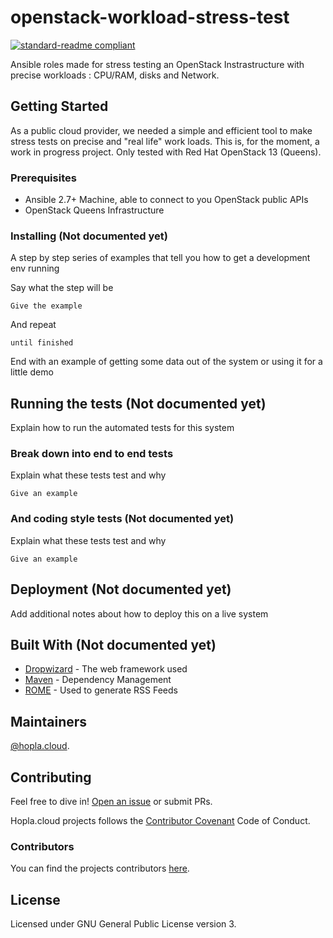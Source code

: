 # openstack-workload-stress-test

[![standard-readme compliant](https://img.shields.io/badge/readme%20style-standard-brightgreen.svg?style=flat-square)](https://github.com/RichardLitt/standard-readme)

Ansible roles made for stress testing an OpenStack Instrastructure with precise workloads : CPU/RAM, disks and Network.

## Getting Started

As a public cloud provider, we needed a simple and efficient tool to make stress tests on precise and "real life" work loads.
This is, for the moment, a work in progress project. Only tested with Red Hat OpenStack 13 (Queens).

### Prerequisites

- Ansible 2.7+ Machine, able to connect to you OpenStack public APIs
- OpenStack Queens Infrastructure

### Installing (Not documented yet)

A step by step series of examples that tell you how to get a development env running

Say what the step will be

```
Give the example
```

And repeat

```
until finished
```

End with an example of getting some data out of the system or using it for a little demo

## Running the tests (Not documented yet)

Explain how to run the automated tests for this system

### Break down into end to end tests

Explain what these tests test and why

```
Give an example
```

### And coding style tests (Not documented yet)

Explain what these tests test and why

```
Give an example
```

## Deployment (Not documented yet)

Add additional notes about how to deploy this on a live system

## Built With (Not documented yet)

* [Dropwizard](http://www.dropwizard.io/1.0.2/docs/) - The web framework used
* [Maven](https://maven.apache.org/) - Dependency Management
* [ROME](https://rometools.github.io/rome/) - Used to generate RSS Feeds

## Maintainers

[@hopla.cloud](https://github.com/hopla-cloud).

## Contributing

Feel free to dive in! [Open an issue](https://github.com/hopla-cloud/mariadb-dump-backup/issues/new) or submit PRs.

Hopla.cloud projects follows the [Contributor Covenant](http://contributor-covenant.org/version/1/3/0/) Code of Conduct.

### Contributors

You can find the projects contributors [here](https://github.com/hopla-cloud/mariadb-dump-backup/graphs/contributors).

## License

Licensed under GNU General Public License version 3.
